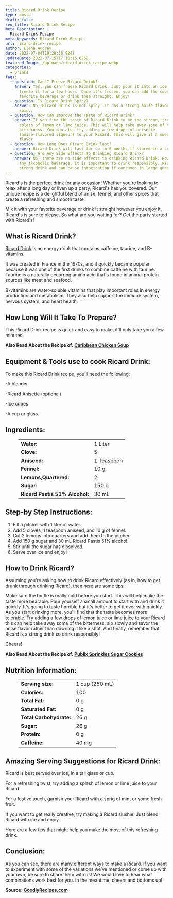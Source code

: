 ```yaml
---
title: Ricard Drink Recipe
type: posts
draft: false
seo_title: Ricard Drink Recipe
meta_Description: |
  Ricard Drink Recipe
meta_Keywords: Ricard Drink Recipe
url: ricard-drink-recipe
author: Elena Audrey
date: 2022-07-04T19:29:36.924Z
updateDate: 2022-07-15T17:16:16.826Z
featured_Image: /uploads/ricard-drink-recipe.webp
categories:
  - Drinks
faqs:
  - question: Can I Freeze Ricard Drink?
    answer: Yes, you can freeze Ricard Drink. Just pour it into an ice cube tray and
      freeze it for a few hours. Once it's frozen, you can add the cubes to your
      favorite beverage or drink them straight. Enjoy!
  - question: Is Ricard Drink Spicy?
    answer: No, Ricard Drink is not spicy. It has a strong anise flavor but it's not
      spicy.
  - question: How Can Improve the Taste of Ricard Drink?
    answer: If you find the taste of Ricard Drink to be too strong, try adding a
      splash of lemon or lime juice. This will help take away some of the
      bitterness. You can also try adding a few drops of anisette
      (anise-flavored liqueur) to your Ricard. This will give it a sweeter
      flavor
  - question: How Long Does Ricard Drink last?
    answer: Ricard Drink will last for up to 6 months if stored in a cool, dark place.
  - question: Are Any Side Effects To Drinking Ricard Drink?
    answer: No, there are no side effects to drinking Ricard Drink. However, as with
      any alcoholic beverage, it is important to drink responsibly. Ricard is a
      strong drink and can cause intoxication if consumed in large quantities.
---
```

Ricard's is the perfect drink for any occasion! Whether you're looking to relax after a long day or liven up a party, Ricard's has you covered. Our unique recipe is a delightful blend of anise, fennel, and other spices that create a refreshing and smooth taste. 

Mix it with your favorite beverage or drink it straight however you enjoy it, Ricard's is sure to please. So what are you waiting for? Get the party started with Ricard's!

## **What is Ricard Drink?**

[Ricard Drink](https://goodlyrecipes.com/ricard-drink-recipe/) is an energy drink that contains caffeine, taurine, and B-vitamins.

It was created in France in the 1970s, and it quickly became popular because it was one of the first drinks to combine caffeine with taurine. Taurine is a naturally occurring amino acid that's found in animal protein sources like meat and seafood.

B-vitamins are water-soluble vitamins that play important roles in energy production and metabolism. They also help support the immune system, nervous system, and heart health.

## **How Long Will It Take To Prepare?**

This Ricard Drink recipe is quick and easy to make, it'll only take you a few minutes!

**Also Read About the Recipe of: <a href="https://goodlyrecipes.com/caribbean-chicken-soup-pollo-tropical-recipe/" target="_blank" rel="noopener">Caribbean Chicken Soup</a>**

## **Equipment & Tools use to cook Ricard Drink:**

To make this Ricard Drink recipe, you'll need the following:

\-A blender

\-Ricard Anisette (optional)

\-Ice cubes

\-A cup or glass

## **Ingredients:**

<figure class="wp-block-table is-style-stripes">
  <table>
    <tbody>
      <tr>
        <td>
          <strong>Water:</strong>
        </td>
        <td>1 Liter</td>
      </tr>
      <tr>
        <td>
          <strong>Clove:</strong>
        </td>
        <td>5</td>
      </tr>
      <tr>
        <td>
          <strong>Aniseed:</strong>
        </td>
        <td>1 Teaspoon</td>
      </tr>
      <tr>
        <td>
          <strong>Fennel:</strong>
        </td>
        <td>10 g</td>
     </tr>
      <tr>
        <td>
          <strong>Lemons,Quartered:</strong>
        </td>
        <td>2</td>
      </tr>
<tr>
        <td>
          <strong>Sugar:</strong>
        </td>
        <td>150 g</td>
      </tr>
<tr>
        <td>
          <strong>Ricard Pastis 51% Alcohol:</strong>
        </td>
        <td>30 mL</td>
      </tr>

 </tbody>
  </table>
</figure>

## **Step-by Step Instructions:**

1. Fill a pitcher with 1 liter of water.
2. Add 5 cloves, 1 teaspoon aniseed, and 10 g of fennel.
3. Cut 2 lemons into quarters and add them to the pitcher.
4. Add 150 g sugar and 30 mL Ricard Pastis 51% alcohol.
5. Stir until the sugar has dissolved.
6. Serve over ice and enjoy!

## **How to Drink Ricard?**

Assuming you're asking how to drink Ricard effectively (as in, how to get drunk through drinking Ricard), then here are some tips: 

Make sure the bottle is really cold before you start. This will help make the taste more bearable. Pour yourself a small amount to start with and drink it quickly. It's going to taste horrible but it's better to get it over with quickly. As you start drinking more, you'll find that the taste becomes more tolerable. Try adding a few drops of lemon juice or lime juice to your Ricard this can help take away some of the bitterness. sip slowly and savor the anise flavor rather than downing it like a shot. And finally, remember that Ricard is a strong drink so drink responsibly!

Cheers!

**Also Read About the Recipe of: <a href="https://goodlyrecipes.com/publix-sprinkles-sugar-cookies/" target="_blank" rel="noopener">Publix Sprinkles Sugar Cookies</a>**

## **Nutrition Information:**

<figure class="wp-block-table is-style-stripes">
  <table>
    <tbody>
      <tr>
        <td>
          <strong>Serving size:</strong>
        </td>
        <td> 1 cup (250 mL)</td>
      </tr>
      <tr>
        <td>
          <strong>Calories:</strong>
        </td>
        <td>100</td>
      </tr>
      <tr>
        <td>
          <strong>Total Fat:</strong>
        </td>
        <td>0 g</td>
      </tr>
      <tr>
        <td>
          <strong>Saturated Fat:</strong>
        </td>
        <td>0 g</td>
     </tr>
      <tr>
        <td>
          <strong>Total Carbohydrate:</strong>
        </td>
        <td>26 g</td>
      </tr>
<tr>
        <td>
          <strong>Sugar:</strong>
        </td>
        <td>26 g</td>
      </tr>
<tr>
        <td>
          <strong>Protein:</strong>
        </td>
        <td>0 g</td>
      </tr>
<tr>
        <td>
          <strong>Caffeine:</strong>
        </td>
        <td>40 mg</td>
      </tr>

 </tbody>
  </table>
</figure>

## **Amazing Serving Suggestions for Ricard Drink:**

Ricard is best served over ice, in a tall glass or cup.

For a refreshing twist, try adding a splash of lemon or lime juice to your Ricard.

For a festive touch, garnish your Ricard with a sprig of mint or some fresh fruit.

If you want to get really creative, try making a Ricard slushie! Just blend Ricard with ice and enjoy.

Here are a few tips that might help you make the most of this refreshing drink. 

## **Conclusion:** 

As you can see, there are many different ways to make a Ricard. If you want to experiment with some of the variations we’ve mentioned or come up with your own, be sure to share them with us! We would love to hear what combinations work best for you. In the meantime, cheers and bottoms up!

**Source: <a href="https://goodlyrecipes.com/" target="_blank" rel="noopener">GoodlyRecipes.com</a>**
